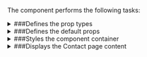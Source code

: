 The component performs the following tasks:

<details>
	<summary>###Defines the prop types

</summary>
* The Contact page content in HTML

</details>

<details>
	<summary>###Defines the default props

</summary>
</details>

<details>
	<summary>###Styles the component container

</summary>
</details>

<details>
	<summary>###Displays the Contact page content

</summary>
</details>

